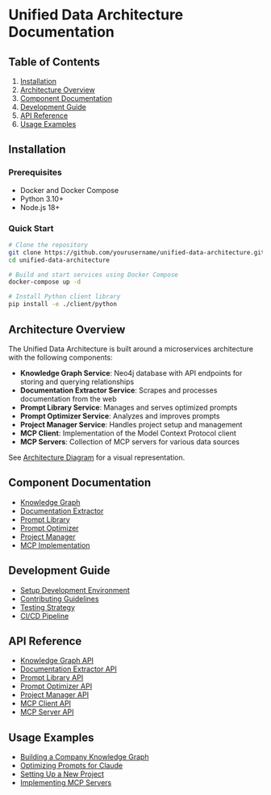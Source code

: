 # Unified Data Architecture Documentation

## Table of Contents

1. [Installation](#installation)
2. [Architecture Overview](#architecture-overview)
3. [Component Documentation](#component-documentation)
4. [Development Guide](#development-guide)
5. [API Reference](#api-reference)
6. [Usage Examples](#usage-examples)

## Installation

### Prerequisites

- Docker and Docker Compose
- Python 3.10+
- Node.js 18+

### Quick Start

```bash
# Clone the repository
git clone https://github.com/yourusername/unified-data-architecture.git
cd unified-data-architecture

# Build and start services using Docker Compose
docker-compose up -d

# Install Python client library
pip install -e ./client/python
```

## Architecture Overview

The Unified Data Architecture is built around a microservices architecture with the following components:

- **Knowledge Graph Service**: Neo4j database with API endpoints for storing and querying relationships
- **Documentation Extractor Service**: Scrapes and processes documentation from the web
- **Prompt Library Service**: Manages and serves optimized prompts
- **Prompt Optimizer Service**: Analyzes and improves prompts
- **Project Manager Service**: Handles project setup and management
- **MCP Client**: Implementation of the Model Context Protocol client
- **MCP Servers**: Collection of MCP servers for various data sources

See [Architecture Diagram](./architecture/overview.md) for a visual representation.

## Component Documentation

- [Knowledge Graph](./components/knowledge-graph.md)
- [Documentation Extractor](./components/documentation-extractor.md)
- [Prompt Library](./components/prompt-library.md)
- [Prompt Optimizer](./components/prompt-optimizer.md)
- [Project Manager](./components/project-manager.md)
- [MCP Implementation](./components/mcp-implementation.md)

## Development Guide

- [Setup Development Environment](./development/setup.md)
- [Contributing Guidelines](./development/contributing.md)
- [Testing Strategy](./development/testing.md)
- [CI/CD Pipeline](./development/cicd.md)

## API Reference

- [Knowledge Graph API](./api/knowledge-graph.md)
- [Documentation Extractor API](./api/documentation-extractor.md)
- [Prompt Library API](./api/prompt-library.md)
- [Prompt Optimizer API](./api/prompt-optimizer.md)
- [Project Manager API](./api/project-manager.md)
- [MCP Client API](./api/mcp-client.md)
- [MCP Server API](./api/mcp-server.md)

## Usage Examples

- [Building a Company Knowledge Graph](./examples/company-knowledge-graph.md)
- [Optimizing Prompts for Claude](./examples/prompt-optimization.md)
- [Setting Up a New Project](./examples/project-setup.md)
- [Implementing MCP Servers](./examples/mcp-server-implementation.md)